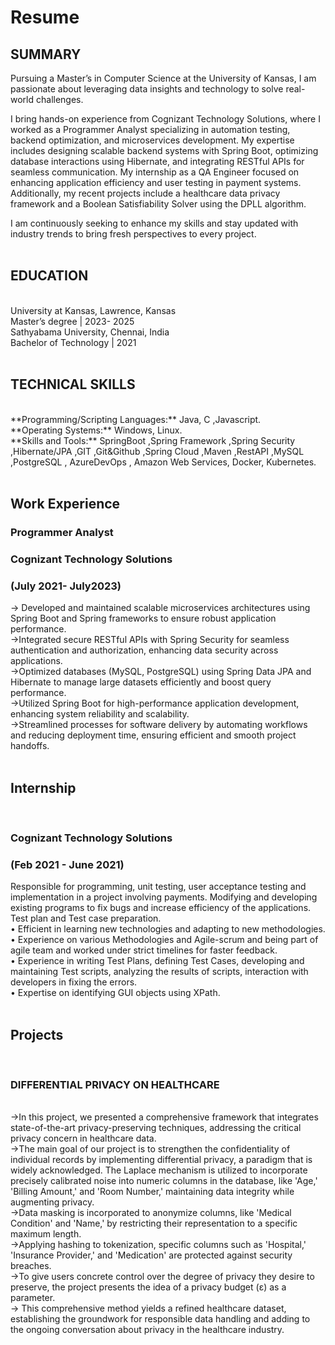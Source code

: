 # Resume
<h2>SUMMARY</h2>
Pursuing a Master’s in Computer Science at the University of Kansas, I am passionate about leveraging data insights and technology to solve real-world challenges.<br>

I bring hands-on experience from Cognizant Technology Solutions, where I worked as a Programmer Analyst specializing in automation testing, backend optimization, and microservices development. My expertise includes designing scalable backend systems with Spring Boot, optimizing database interactions using Hibernate, and integrating RESTful APIs for seamless communication. My internship as a QA Engineer focused on enhancing application efficiency and user testing in payment systems. Additionally, my recent projects include a healthcare data privacy framework and a Boolean Satisfiability Solver using the DPLL algorithm.<br>

I am continuously seeking to enhance my skills and stay updated with industry trends to bring fresh perspectives to every project.<br><br>

<h2>EDUCATION</h2><br>
University at Kansas, Lawrence, Kansas<br>
Master’s degree | 2023- 2025<br>
Sathyabama University, Chennai, India<br>
Bachelor of Technology | 2021<br><br>

<h2>TECHNICAL SKILLS</h2><br>
**Programming/Scripting Languages:** Java, C ,Javascript.<br>
**Operating Systems:** Windows, Linux.<br>
**Skills and Tools:** SpringBoot ,Spring Framework ,Spring Security ,Hibernate/JPA ,GIT ,Git&Github ,Spring Cloud ,Maven ,RestAPI ,MySQL ,PostgreSQL , AzureDevOps , Amazon Web Services, Docker, Kubernetes. <br><br>

<h2>Work Experience</h2>
<h3>Programmer Analyst</h3>
<h3>Cognizant Technology Solutions</h3>                                                                         <h3>  (July 2021- July2023)</h3>

-> Developed and maintained scalable microservices architectures using Spring Boot and Spring frameworks to ensure robust application performance.<br>
->Integrated secure RESTful APIs with Spring Security for seamless authentication and authorization, enhancing data security across applications.<br>
->Optimized databases (MySQL, PostgreSQL) using Spring Data JPA and Hibernate to manage large datasets efficiently and boost query performance.<br>
->Utilized Spring Boot for high-performance application development, enhancing system reliability and scalability.<br>
->Streamlined processes for software delivery by automating workflows and reducing deployment time, ensuring efficient and smooth project handoffs.<br><br>

<h2>Internship</h2><br>
<h3>Cognizant Technology Solutions</h3>   <h3>(Feb 2021 - June 2021)</h3>

 Responsible for programming, unit testing, user acceptance testing and implementation in a project involving payments. Modifying and developing existing programs to fix bugs and
 increase efficiency of the applications. Test plan and Test case preparation.<br>
• Efficient in learning new technologies and adapting to new methodologies.<br>
• Experience on various Methodologies and Agile-scrum and being part of agile team and worked under strict timelines for faster feedback.<br>
• Experience in writing Test Plans, defining Test Cases, developing and maintaining Test scripts, analyzing the results of scripts, interaction with developers in fixing the errors.<br>
• Expertise on identifying GUI objects using XPath.<br><br>

<h2>Projects</h2><br>
<h3>DIFFERENTIAL PRIVACY ON HEALTHCARE</h3><br>
->In this project, we presented a comprehensive framework that integrates state-of-the-art
privacy-preserving techniques, addressing the critical privacy concern in healthcare data.<br>
->The main goal of our project is to strengthen the confidentiality of individual records by
implementing differential privacy, a paradigm that is widely acknowledged. The Laplace
mechanism is utilized to incorporate precisely calibrated noise into numeric columns in the database, like
'Age,' 'Billing Amount,' and 'Room Number,' maintaining data integrity while augmenting
privacy.<br>
->Data masking is incorporated to anonymize columns, like 'Medical
Condition' and 'Name,' by restricting their representation to a specific maximum length.<br>
->Applying hashing to tokenization, specific columns such as 'Hospital,' 'Insurance Provider,' and
'Medication' are protected against security breaches.<br>
->To give users concrete control over the degree of privacy they desire to
preserve, the project presents the idea of a privacy budget (ε) as a parameter. <br>
-> This comprehensive method yields a refined healthcare dataset, establishing the groundwork for
responsible data handling and adding to the ongoing conversation about privacy in the
healthcare industry.<br>
